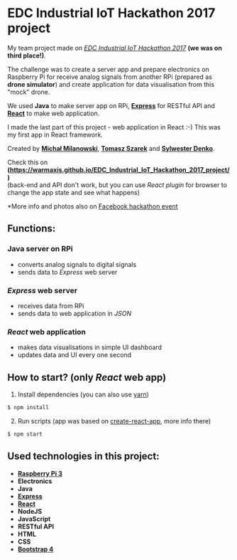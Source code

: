 # EDC Industrial IoT Hackathon 2017 project
My team project made on _[EDC Industrial IoT Hackathon 2017](http://www.edc.pl/hackathon)_ __(we was on third place!)__.

The challenge was to create a server app and prepare electronics on Raspberry Pi for receive analog signals from another RPi (prepared as __drone simulator__) and create application for data visualisation from this "mock" drone.

We used __Java__ to make server app on RPi, __[Express](https://expressjs.com/)__ for RESTful API and __[React](https://reactjs.org/)__ to make web application.

I made the last part of this project - web application in React :-) This was my first app in React framework.

Created by __[Michał Milanowski](https://www.linkedin.com/in/michalmilanowski/)__, __[Tomasz Szarek](https://www.linkedin.com/in/tomasz-szarek-798373132/)__ and __[Sylwester Denko](https://www.linkedin.com/in/sylwester-denko-35aa59113/)__.

Check this on __(https://warmaxis.github.io/EDC_Industrial_IoT_Hackathon_2017_project/)__  
(back-end and API don't work, but you can use _React plugin_ for browser to change the app state and see what happens)

*More info and photos also on [Facebook hackathon event](https://www.facebook.com/events/1443940905659841/)

## Functions:

### Java server on RPi
* converts analog signals to digital signals
* sends data to _Express_ web server

### _Express_ web server
* receives data from RPi
* sends data to web application in _JSON_

### _React_ web application
* makes data visualisations in simple UI dashboard
* updates data and UI every one second

## How to start? (only _React_ web app) 

1. Install dependencies (you can also use [yarn](https://yarnpkg.com/))
```bash
$ npm install
```

2. Run scripts (app was based on [create-react-app](https://github.com/facebook/create-react-app), more info there)
```bash
$ npm start
```

## Used technologies in this project:

* __[Raspberry Pi 3](https://www.raspberrypi.org/)__
* __Electronics__
* __Java__
* __[Express](https://expressjs.com/)__
* __[React](https://reactjs.org/)__
* __NodeJS__
* __JavaScript__
* __RESTful API__
* __HTML__
* __CSS__
* __[Bootstrap 4](https://getbootstrap.com/)__

